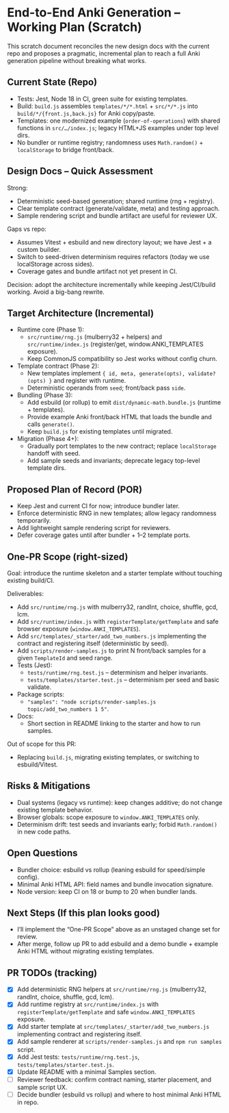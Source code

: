 # End-to-End Anki Generation – Working Plan (Scratch)

This scratch document reconciles the new design docs with the current repo and proposes a pragmatic, incremental plan to reach a full Anki generation pipeline without breaking what works.

## Current State (Repo)
- Tests: Jest, Node 18 in CI, green suite for existing templates.
- Build: `build.js` assembles `templates/*/*.html` + `src/*/*.js` into `build/*/{front.js,back.js}` for Anki copy/paste.
- Templates: one modernized example (`order-of-operations`) with shared functions in `src/…/index.js`; legacy HTML+JS examples under top level dirs.
- No bundler or runtime registry; randomness uses `Math.random()` + `localStorage` to bridge front/back.

## Design Docs – Quick Assessment
Strong:
- Deterministic seed-based generation; shared runtime (rng + registry).
- Clear template contract (generate/validate, meta) and testing approach.
- Sample rendering script and bundle artifact are useful for reviewer UX.

Gaps vs repo:
- Assumes Vitest + esbuild and new directory layout; we have Jest + a custom builder.
- Switch to seed-driven determinism requires refactors (today we use localStorage across sides).
- Coverage gates and bundle artifact not yet present in CI.

Decision: adopt the architecture incrementally while keeping Jest/CI/build working. Avoid a big-bang rewrite.

## Target Architecture (Incremental)
- Runtime core (Phase 1):
  - `src/runtime/rng.js` (mulberry32 + helpers) and `src/runtime/index.js` (register/get, window.ANKI_TEMPLATES exposure).
  - Keep CommonJS compatibility so Jest works without config churn.
- Template contract (Phase 2):
  - New templates implement `{ id, meta, generate(opts), validate?(opts) }` and register with runtime.
  - Deterministic operands from `seed`; front/back pass `side`.
- Bundling (Phase 3):
  - Add esbuild (or rollup) to emit `dist/dynamic-math.bundle.js` (runtime + templates).
  - Provide example Anki front/back HTML that loads the bundle and calls `generate()`.
  - Keep `build.js` for existing templates until migrated.
- Migration (Phase 4+):
  - Gradually port templates to the new contract; replace `localStorage` handoff with seed.
  - Add sample seeds and invariants; deprecate legacy top-level template dirs.

## Proposed Plan of Record (POR)
- Keep Jest and current CI for now; introduce bundler later.
- Enforce deterministic RNG in new templates; allow legacy randomness temporarily.
- Add lightweight sample rendering script for reviewers.
- Defer coverage gates until after bundler + 1–2 template ports.

## One-PR Scope (right-sized)
Goal: introduce the runtime skeleton and a starter template without touching existing build/CI.

Deliverables:
- Add `src/runtime/rng.js` with mulberry32, randInt, choice, shuffle, gcd, lcm.
- Add `src/runtime/index.js` with `registerTemplate/getTemplate` and safe browser exposure (`window.ANKI_TEMPLATES`).
- Add `src/templates/_starter/add_two_numbers.js` implementing the contract and registering itself (deterministic by seed).
- Add `scripts/render-samples.js` to print N front/back samples for a given `TemplateId` and seed range.
- Tests (Jest):
  - `tests/runtime/rng.test.js` – determinism and helper invariants.
  - `tests/templates/starter.test.js` – determinism per seed and basic validate.
- Package scripts:
  - `"samples": "node scripts/render-samples.js topic/add_two_numbers 1 5"`.
- Docs:
  - Short section in README linking to the starter and how to run samples.

Out of scope for this PR:
- Replacing `build.js`, migrating existing templates, or switching to esbuild/Vitest.

## Risks & Mitigations
- Dual systems (legacy vs runtime): keep changes additive; do not change existing template behavior.
- Browser globals: scope exposure to `window.ANKI_TEMPLATES` only.
- Determinism drift: test seeds and invariants early; forbid `Math.random()` in new code paths.

## Open Questions
- Bundler choice: esbuild vs rollup (leaning esbuild for speed/simple config).
- Minimal Anki HTML API: field names and bundle invocation signature.
- Node version: keep CI on 18 or bump to 20 when bundler lands.

## Next Steps (If this plan looks good)
- I’ll implement the “One-PR Scope” above as an unstaged change set for review.
- After merge, follow up PR to add esbuild and a demo bundle + example Anki HTML without migrating existing templates.

## PR TODOs (tracking)
- [x] Add deterministic RNG helpers at `src/runtime/rng.js` (mulberry32, randInt, choice, shuffle, gcd, lcm).
- [x] Add runtime registry at `src/runtime/index.js` with `registerTemplate/getTemplate` and safe `window.ANKI_TEMPLATES` exposure.
- [x] Add starter template at `src/templates/_starter/add_two_numbers.js` implementing contract and registering itself.
- [x] Add sample renderer at `scripts/render-samples.js` and `npm run samples` script.
- [x] Add Jest tests: `tests/runtime/rng.test.js`, `tests/templates/starter.test.js`.
- [x] Update README with a minimal Samples section.
- [ ] Reviewer feedback: confirm contract naming, starter placement, and sample script UX.
- [ ] Decide bundler (esbuild vs rollup) and where to host minimal Anki HTML in repo.
